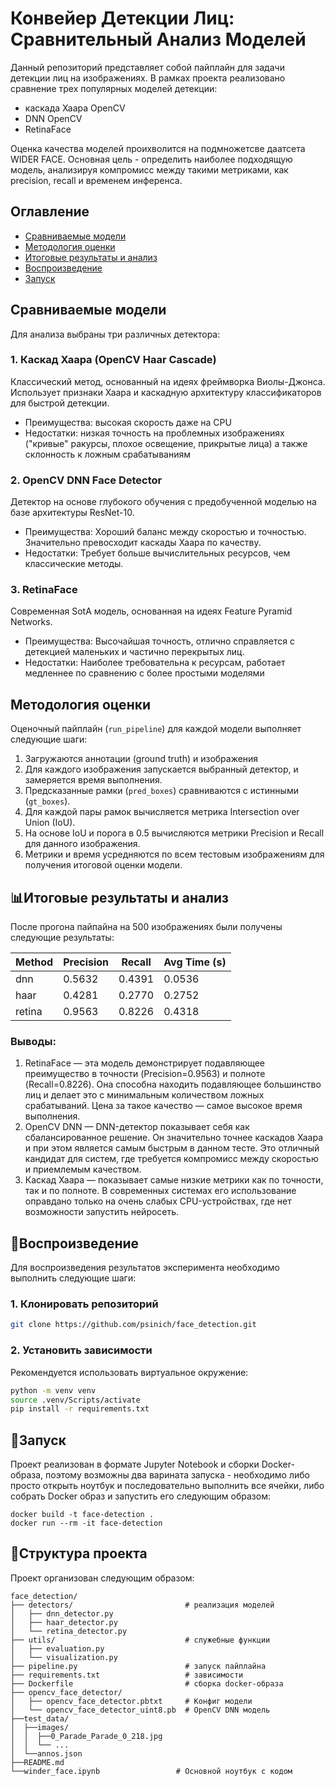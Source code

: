# Конвейер Детекции Лиц: Сравнительный Анализ Моделей

Данный репозиторий представляет собой пайплайн для задачи детекции лиц на изображениях. В рамках проекта реализовано сравнение трех популярных моделей детекции:
- каскада Хаара OpenCV
- DNN OpenCV
- RetinaFace

Оценка качества моделей проихволится на подмножетсве даатсета WIDER FACE. Основная цель - определить наиболее подходящую модель, анализируя компромисс между такими метриками, как precision, recall и временем инференса.

## Оглавление

- [Сравниваемые модели](#сравниваемые-модели)
- [Методология оценки](#методология-оценки)
- [Итоговые результаты и анализ](#итоговые-результаты-и-анализ)
- [Воспроизведение](#воспроизведение)
- [Запуск](#запуск)

## Сравниваемые модели
Для анализа выбраны три различных детектора:

### 1. Каскад Хаара (OpenCV Haar Cascade)

Классический метод, основанный на идеях фреймворка Виолы-Джонса. Использует признаки Хаара и каскадную архитектуру классификаторов для быстрой детекции.
- Преимущества: высокая скорость даже на CPU
- Недостатки: низкая точность на проблемных изображениях ("кривые" ракурсы, плохое освещение, прикрытые лица) а также склонность к ложным срабатываниям

### 2. OpenCV DNN Face Detector
Детектор на основе глубокого обучения с предобученной моделью на базе архитектуры ResNet-10.
- Преимущества: Хороший баланс между скоростью и точностью. Значительно превосходит каскады Хаара по качеству.
- Недостатки: Требует больше вычислительных ресурсов, чем классические методы.

### 3. RetinaFace
Современная SotA модель, основанная на идеях Feature Pyramid Networks.
- Преимущества: Высочайшая точность, отлично справляется с детекцией маленьких и частично перекрытых лиц.
- Недостатки: Наиболее требовательна к ресурсам, работает медленнее по сравнению с более простыми моделями

## Методология оценки
Оценочный пайплайн (`run_pipeline`) для каждой модели выполняет следующие шаги:

1. Загружаются аннотации (ground truth) и изображения
2. Для каждого изображения запускается выбранный детектор, и замеряется время выполнения.
3. Предсказанные рамки (`pred_boxes`) сравниваются с истинными (`gt_boxes`).
4. Для каждой пары рамок вычисляется метрика Intersection over Union (IoU).
5. На основе IoU и порога в 0.5 вычисляются метрики Precision и Recall для данного изображения.
6. Метрики и время усредняются по всем тестовым изображениям для получения итоговой оценки модели.

## 📊Итоговые результаты и анализ

После прогона пайпайна на 500 изображениях были получены следующие результаты:

| Method     | Precision | Recall    | Avg Time (s) |
|------------|-----------|-----------|--------------|
| dnn        | 0.5632    | 0.4391    | 0.0536       |
| haar       | 0.4281    | 0.2770    | 0.2752       |
| retina     | 0.9563    | 0.8226    | 0.4318       |

### Выводы:
1. RetinaFace — эта модель демонстрирует подавляющее преимущество в точности (Precision=0.9563) и полноте (Recall=0.8226). Она способна находить подавляющее большинство лиц и делает это с минимальным количеством ложных срабатываний. Цена за такое качество — самое высокое время выполнения.
2. OpenCV DNN — DNN-детектор показывает себя как сбалансированное решение. Он значительно точнее каскадов Хаара и при этом является самым быстрым в данном тесте. Это отличный кандидат для систем, где требуется компромисс между скоростью и приемлемым качеством.
3. Каскад Хаара — показывает самые низкие метрики как по точности, так и по полноте. В современных системах его использование оправдано только на очень слабых CPU-устройствах, где нет возможности запустить нейросеть.

## 🔧Воспроизведение
Для воспроизведения результатов эксперимента необходимо выполнить следующие шаги:
### 1. Клонировать репозиторий
``` Bash
git clone https://github.com/psinich/face_detection.git
```

### 2. Установить зависимости

Рекомендуется использовать виртуальное окружение:
``` Bash
python -m venv venv
source .venv/Scripts/activate
pip install -r requirements.txt
```

## 🚀Запуск
Проект реализован в формате Jupyter Notebook и сборки Docker-образа, поэтому возможны два варината запуска - необходимо либо просто открыть ноутбук и последовательно выполнить все ячейки, либо собрать Docker образ и запустить его следующим образом:
``` Docker
docker build -t face-detection .
docker run --rm -it face-detection
```

## 📁Структура проекта
Проект организован следующим образом:
```
face_detection/
├── detectors/                         # реализация моделей
│   ├── dnn_detector.py
│   ├── haar_detector.py
│   └── retina_detector.py
├── utils/                             # служебные функции
│   ├── evaluation.py
│   └── visualization.py
├── pipeline.py                        # запуск пайплайна
├── requirements.txt                   # зависимости
├── Dockerfile                         # сборка docker-образа
├── opencv_face_detector/
│   ├── opencv_face_detector.pbtxt     # Конфиг модели
│   └── opencv_face_detector_uint8.pb  # OpenCV DNN модель
├──test_data/
│  ├──images/
│  │  ├──0_Parade_Parade_0_218.jpg
│  │  └── ...
│  └──annos.json
├──README.md
└──winder_face.ipynb                 # Основной ноутбук с кодом
```
